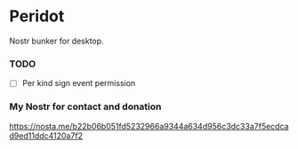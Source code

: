 # Peridot

Nostr bunker for desktop.

### TODO

- [ ] Per kind sign event permission

### My Nostr for contact and donation

https://nosta.me/b22b06b051fd5232966a9344a634d956c3dc33a7f5ecdcad9ed11ddc4120a7f2
